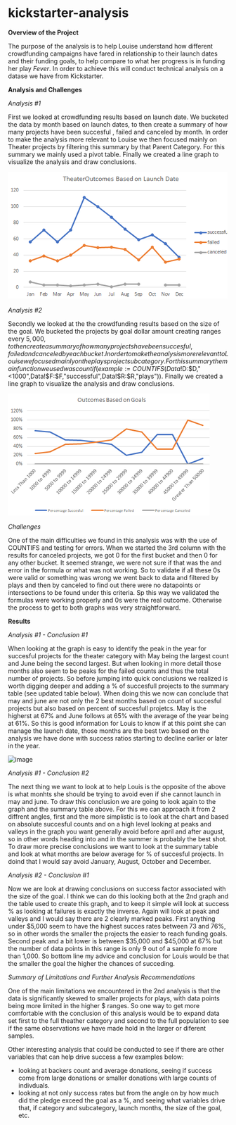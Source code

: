 # kickstarter-analysis

**Overview of the Project**

The purpose of the analysis is to help Louise understand how different crowdfunding campaigns have fared in relationship to their launch dates and their funding goals, to help compare to what her progress is in funding her play *Fever*. In order to achieve this will conduct technical analysis on a datase we have from Kickstarter.

**Analysis and Challenges**

*Analysis #1*

First we looked at crowdfunding results based on launch date. We bucketed the data by month based on launch dates, to then create a summary of how many projects have been succesful , failed and canceled by month. In order to make the analysis more relevant to Louise we then focused mainly on Theater projects by filtering this summary by that Parent Category. For this summary we mainly used a pivot table. Finally we created a line graph to visualize the analysis and draw conclusions. 

![First Graph](https://github.com/lladosvi/kickstarter-analysis/blob/main/Theater_Outcomes_vs_Launch.png)

*Analysis #2*

Secondly we looked at the the crowdfunding results based on the size of the goal. We bucketed the projects by goal dollar amount creating ranges every $5,000, to then create a summary of how many projects have been succesful , failed and canceled by each bucket. In order to make the analysis more relevant to Louise we focused mainly on the plays project subcategory. For this summary the main function we used was countif (example:=COUNTIFS(Data!$D:$D,"<1000",Data!$F:$F,"successful",Data!$R:$R,"plays")). Finally we created a line graph to visualize the analysis and draw conclusions. 

![Second Graph](https://github.com/lladosvi/kickstarter-analysis/blob/main/Outcomes_vs_Goals.png)

*Challenges*

One of the main difficulties we found in this analysis was with the use of COUNTIFS and testing for errors. When we started the 3rd column with the results for canceled projects, we got 0 for the first bucket and then 0 for any other bucket. It seemed strange, we were not sure if that was the and error in the formula or what was not working. So to validate if all these 0s were valid or something was wrong we went back to data and filtered by plays and then by canceled to find out there were no datapoints or intersections to be found under this criteria. Sp this way we validated the formulas were working properly and 0s were the real outcome. Otherwise the process to get to both graphs was very straightforward.

**Results**

*Analysis #1 - Conclusion #1*

When looking at the graph is easy to identify the peak in the year for succesful projects for the theater category with May being the largest count and June being the second largest. But when looking in more detail those months also seem to be peaks for the failed counts and thus the total number of projects. So before jumping into quick conclusions we realized is worth digging deeper and adding a % of succesfull projects to the summary table (see updated table below). When doing this we now can conclude that may and june are not only the 2 best months based on count of succesful projects but also based on percent of succesfull projetcs. May is the higherst at 67% and June follows at 65% with the average of the year being at 61%. So this is good information for Louis to know if at this point she can manage the launch date, those months are the best two based on the analysis we have done with success ratios starting to decline earlier or later in the year.

![image](https://user-images.githubusercontent.com/96096924/146431954-3a4e8ae5-cf34-4509-bcd1-f9b0452d2d64.png)

*Analysis #1 - Conclusion #2*

The next thing we want to look at to help Louis is the opposite of the above is what monhts she should be trying to avoid even if she cannot launch in may and june. To draw this conclusion we are going to look again to the graph and the summary table above. For this we can approach it from 2 diffrent angles, first and the more simplistic is to look at the chart and based on absolute succesful counts and on a high level looking at peaks and valleys in the graph you want generally avoid before april and after august, so in other words heading into and in the summer is probably the best shot. To draw more precise conclusions we want to look at the summary table and look at what months are below average for % of succesful projects. In doind that I would say avoid January, August, October and December. 

*Analysis #2 - Conclusion #1*

Now we are look at drawing conclusions on success factor associated with the size of the goal. I think we can do this looking both at the 2nd graph and the table used to create this graph, and to keep it simple will look at success % as looking at failures is exactly the inverse. Again will look at peak and valleys and I would say there are 2 clearly marked peaks. First anything under $5,000 seem to have the highest succes rates between 73 and 76%, so in other words the smaller the projects the easier to reach funding goals. Second peak and a bit lower is between $35,000 and $45,000 at 67% but the number of data points in this range is only 9 out of a sample fo more than 1,000. So bottom line my advice and conclusion for Louis would be that the smaller the goal the higher the chances of succeding. 

*Summary of Limitations and Further Analysis Recommendations*

One of the main limitations we encountered in the 2nd analysis is that the data is significantly skewed to smaller projects for plays, with data points being more limited in the higher $ ranges. So one way to get more comfortable with the conclusion of this analysis would be to expand data set first to the full theather category and second to the full population to see if the same observations we have made hold in the larger or diferent samples. 

Other interesting analysis that could be conducted to see if there are other variables that can help drive success a few examples below:
- looking at backers count and average donations, seeing if success come from large donations or smaller donations with large counts of indivduals.
- looking at not only success rates but from the angle on by how much did the pledge exceed the goal as a %, and seeing what variables drive that, if category and subcategory, launch months, the size of the goal, etc. 

